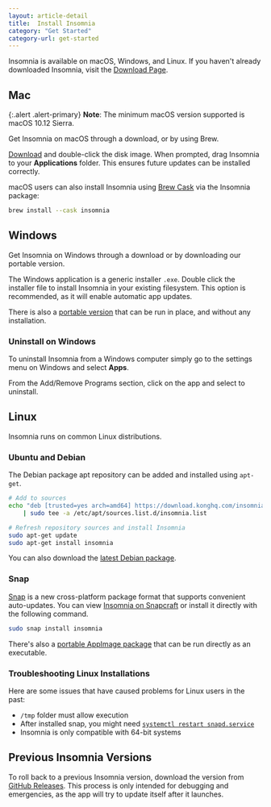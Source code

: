 ```yaml
---
layout: article-detail
title:  Install Insomnia
category: "Get Started"
category-url: get-started
---
```


Insomnia is available on macOS, Windows, and Linux. If you haven't already downloaded Insomnia, visit the [Download Page](https://insomnia.rest/download).

## Mac

{:.alert .alert-primary}
**Note**: The minimum macOS version supported is macOS 10.12 Sierra.

Get Insomnia on macOS through a download, or by using Brew.

[Download](https://insomnia.rest/download) and double-click the disk image. When prompted, drag Insomnia to your **Applications** folder. This ensures future updates can be installed correctly.

macOS users can also install Insomnia using [Brew Cask](https://brew.sh/) via the Insomnia package:

```bash
brew install --cask insomnia
```

## Windows

Get Insomnia on Windows through a download or by downloading our portable version.

The Windows application is a generic installer `.exe`. Double click the installer file to install Insomnia in your existing filesystem. This option is recommended, as it will enable automatic app updates.

There is also a [portable version](https://github.com/Kong/insomnia/releases/tag/core%402021.6.0) that can be run in place, and without any installation.

### Uninstall on Windows

To uninstall Insomnia from a Windows computer simply go to the settings menu on Windows and select **Apps**.

From the Add/Remove Programs section, click on the app and select to uninstall.

## Linux

Insomnia runs on common Linux distributions.

### Ubuntu and Debian

The Debian package apt repository can be added and installed using `apt-get`.

```bash
# Add to sources
echo "deb [trusted=yes arch=amd64] https://download.konghq.com/insomnia-ubuntu/ default all" \
    | sudo tee -a /etc/apt/sources.list.d/insomnia.list

# Refresh repository sources and install Insomnia
sudo apt-get update
sudo apt-get install insomnia
```

You can also download the [latest Debian package](https://download.konghq.com/insomnia-ubuntu/).

### Snap

[Snap](https://snapcraft.io/) is a new cross-platform package format that supports convenient auto-updates. You can view [Insomnia on Snapcraft](https://snapcraft.io/insomnia) or install it directly with the following command.

```bash
sudo snap install insomnia
```

There's also a [portable AppImage package](https://github.com/Kong/insomnia/releases/tag/core%402021.6.0) that can be run directly as an executable.

### Troubleshooting Linux Installations

Here are some issues that have caused problems for Linux users in the past:

* `/tmp` folder must allow execution
* After installed snap, you might need [`systemctl restart snapd.service`](https://bugs.launchpad.net/ubuntu/+source/snapd/+bug/1631514)
* Insomnia is only compatible with 64-bit systems

## Previous Insomnia Versions

To roll back to a previous Insomnia version, download the version from [GitHub Releases](https://github.com/kong/insomnia/releases). This process is only intended for debugging and emergencies, as the app will try to update itself after it launches.
